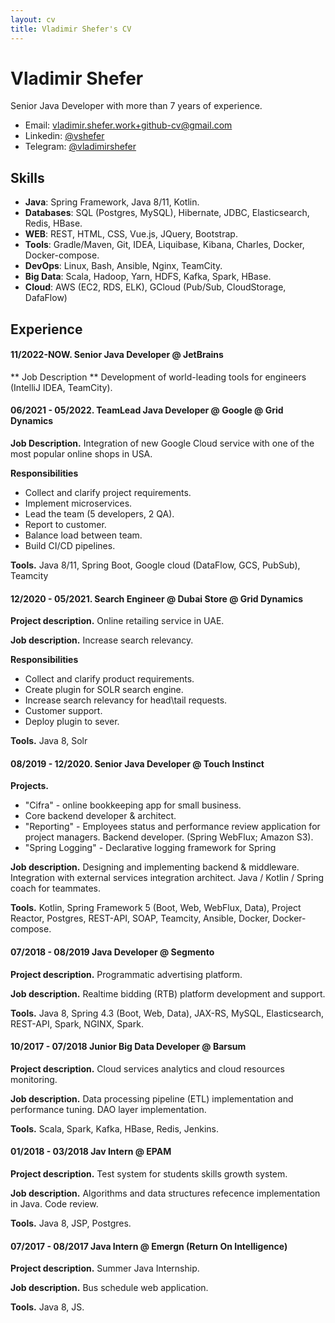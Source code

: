 ```yaml
---
layout: cv
title: Vladimir Shefer's CV
---
```


# Vladimir Shefer
Senior Java Developer with more than 7 years of experience.

- Email: [vladimir.shefer.work+github-cv@gmail.com](mailto:vladimir.shefer.work+github-cv@gmail.com)
- Linkedin: [@vshefer](https://www.linkedin.com/in/vshefer)
- Telegram: [@vladimirshefer](https://t.me/vladimirshefer)

## Skills
- **Java**: Spring Framework, Java 8/11, Kotlin.
- **Databases**: SQL (Postgres, MySQL), Hibernate, JDBC, Elasticsearch, Redis, HBase.
- **WEB**: REST, HTML, CSS, Vue.js, JQuery, Bootstrap.
- **Tools**: Gradle/Maven, Git, IDEA, Liquibase, Kibana, Charles, Docker, Docker-compose.
- **DevOps**: Linux, Bash, Ansible, Nginx, TeamCity.
- **Big Data**: Scala, Hadoop, Yarn, HDFS, Kafka, Spark, HBase.
- **Cloud**: AWS (EC2, RDS, ELK), GCloud (Pub/Sub, CloudStorage, DafaFlow)

## Experience

#### 11/2022-NOW. Senior Java Developer @ JetBrains
** Job Description ** Development of world-leading tools for engineers (IntelliJ IDEA, TeamCity).

#### 06/2021 - 05/2022. TeamLead Java Developer @ Google @ Grid Dynamics
**Job Description.** Integration of new Google Cloud service with one of the most popular online shops in USA.

**Responsibilities**
- Collect and clarify project requirements.
- Implement microservices.
- Lead the team (5 developers, 2 QA).
- Report to customer.
- Balance load between team.
- Build CI/CD pipelines.

**Tools.** Java 8/11, Spring Boot, Google cloud (DataFlow, GCS, PubSub), Teamcity

#### 12/2020 - 05/2021. Search Engineer @ Dubai Store @ Grid Dynamics
**Project description.** Online retailing service in UAE.

**Job description.** Increase search relevancy.

**Responsibilities**
- Collect and clarify product requirements.
- Create plugin for SOLR search engine.
- Increase search relevancy for head\tail requests.
- Customer support.
- Deploy plugin to sever.

**Tools.** Java 8, Solr

#### 08/2019 - 12/2020. Senior Java Developer @ Touch Instinct
**Projects.**
- "Cifra" - online bookkeeping app for small business.
- Core backend developer & architect.
- "Reporting" - Employees status and performance review application for project managers. Backend developer. (Spring WebFlux; Amazon S3).
- "Spring Logging" - Declarative logging framework for Spring

**Job description.** Designing and implementing backend & middleware. 
Integration with external services integration architect.
Java / Kotlin / Spring coach for teammates.

**Tools.** Kotlin, Spring Framework 5 (Boot, Web, WebFlux, Data), Project Reactor, Postgres, REST-API, SOAP, Teamcity, Ansible, Docker, Docker-compose.

#### 07/2018 - 08/2019 Java Developer @ Segmento
**Project description.** Programmatic advertising platform. 

**Job description.** Realtime bidding (RTB) platform development and support. 

**Tools.** Java 8, Spring 4.3 (Boot, Web, Data), JAX-RS, MySQL, Elasticsearch, REST-API, Spark, NGINX, Spark.

#### 10/2017 - 07/2018 Junior Big Data Developer @ Barsum
**Project description.** Cloud services analytics and cloud resources monitoring.

**Job description.** Data processing pipeline (ETL) implementation and performance tuning. DAO layer implementation.

**Tools.** Scala, Spark, Kafka, HBase, Redis, Jenkins.

#### 01/2018 - 03/2018 Jav Intern @ EPAM
**Project description.** Test system for students skills growth system. 

**Job description.** Algorithms and data structures refecence implementation in Java. Code review.

**Tools.** Java 8, JSP, Postgres.

#### 07/2017 - 08/2017 Java Intern @ Emergn (Return On Intelligence)
**Project description.** Summer Java Internship.

**Job description.** Bus schedule web application.

**Tools.** Java 8, JS.


<!-- ### Footer

Last updated: Nov 2024 -->


